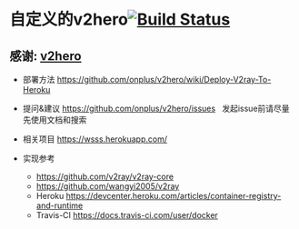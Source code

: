 # 自定义的v2hero[![Build Status](https://travis-ci.org/lushantingyue/v2ray.svg?branch=master)](https://travis-ci.org/lushantingyue/v2ray)

## 感谢: [v2hero](https://github.com/onplus/v2hero)

* 部署方法
   https://github.com/onplus/v2hero/wiki/Deploy-V2ray-To-Heroku
  
* 提问&建议
   https://github.com/onplus/v2hero/issues
   发起issue前请尽量先使用文档和搜索

* 相关项目
   https://wsss.herokuapp.com/

* 实现参考 
   - https://github.com/v2ray/v2ray-core
   - https://github.com/wangyi2005/v2ray
   - Heroku https://devcenter.heroku.com/articles/container-registry-and-runtime
   - Travis-CI https://docs.travis-ci.com/user/docker
